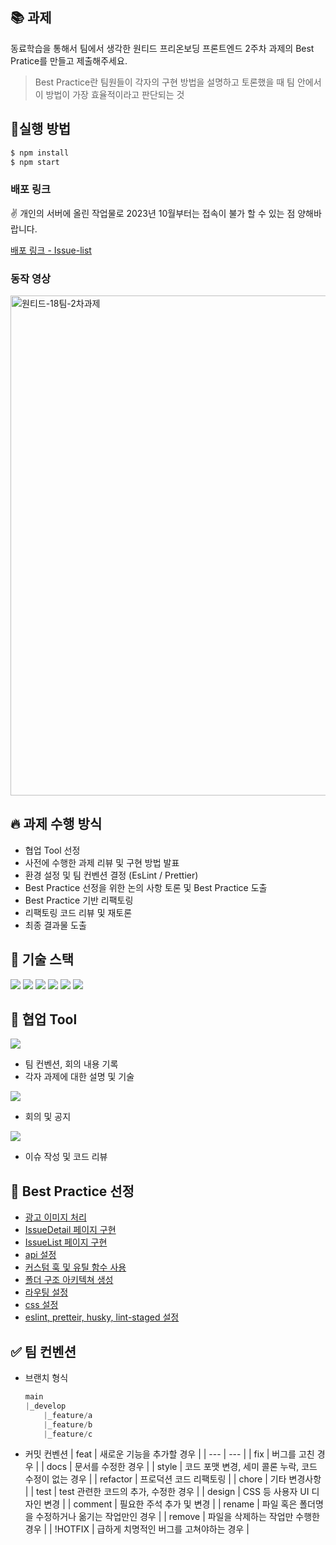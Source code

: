 ## 📚 과제

동료학습을 통해서 팀에서 생각한 원티드 프리온보딩 프론트엔드 2주차 과제의 Best Pratice를 만들고 제출해주세요.

> Best Practice란 팀원들이 각자의 구현 방법을 설명하고 토론했을 때 팀 안에서 이 방법이 가장 효율적이라고 판단되는 것
> 

## 🚀실행 방법

```.bash
$ npm install
$ npm start
```

### 배포 링크

✌️ 개인의 서버에 올린 작업물로 2023년 10월부터는 접속이 불가 할 수 있는 점 양해바랍니다.

[배포 링크 - Issue-list](http://pre-onboarding-12th-2-18.s3-website.ap-northeast-2.amazonaws.com/)

### 동작 영상
<img width='800px' src='https://github.com/richcollector/issues-list/assets/104312779/60e18cca-5a97-45a0-9659-ce1e822d47b2' alt='원티드-18팀-2차과제' />


## 🔥 과제 수행 방식

- 협업 Tool 선정
- 사전에 수행한 과제 리뷰 및 구현 방법 발표
- 환경 설정 및 팀 컨벤션 결정 (EsLint / Prettier)
- Best Practice 선정을 위한 논의 사항 토론 및 Best Practice 도출
- Best Practice 기반 리팩토링
- 리팩토링 코드 리뷰 및 재토론
- 최종 결과물 도출

## 🔧 기술 스택
<img src="https://img.shields.io/badge/react-61DAFB?style=for-the-badge&logo=react&logoColor=black"> <img src="https://img.shields.io/badge/Typescript-3178C6?style=for-the-badge&logo=typescript&logoColor=white"/> <img src="https://img.shields.io/badge/amazons3-569A31?style=for-the-badge&logo=amazons3&logoColor=white"> <img src="https://img.shields.io/badge/scss-CC6699?style=for-the-badge&logo=sass&logoColor=white"> <img src="https://img.shields.io/badge/eslint-4B32C3?style=for-the-badge&logo=eslint&logoColor=white"> <img src="https://img.shields.io/badge/prettier-F7B93E?style=for-the-badge&logo=prettier&logoColor=white">

## 🔨 협업 Tool

<img src="https://img.shields.io/badge/notion-000000?style=for-the-badge&logo=notion&logoColor=white">

- 팀 컨벤션, 회의 내용 기록
- 각자 과제에 대한 설명 및 기술
<img src="https://img.shields.io/badge/discord-5865F2?style=for-the-badge&logo=discord&logoColor=white">

- 회의 및 공지
<img src="https://img.shields.io/badge/github-181717?style=for-the-badge&logo=github&logoColor=white">

- 이슈 작성 및 코드 리뷰

## 🎈 Best Practice 선정

- [광고 이미지 처리](https://github.com/preOnBorading-Idle/pre-onboarding-12th-2-18/issues/16)
- [IssueDetail 페이지 구현](https://github.com/preOnBorading-Idle/pre-onboarding-12th-2-18/issues/15)
- [IssueList 페이지 구현](https://github.com/preOnBorading-Idle/pre-onboarding-12th-2-18/issues/14)
- [api 설정](https://github.com/preOnBorading-Idle/pre-onboarding-12th-1-18/issues/13)
- [커스텀 훅 및 유틸 함수 사용](https://github.com/preOnBorading-Idle/pre-onboarding-12th-2-18/issues/12)
- [폴더 구조 아키텍쳐 생성](https://github.com/preOnBorading-Idle/pre-onboarding-12th-2-18/issues/4)
- [라우팅 설정](https://github.com/preOnBorading-Idle/pre-onboarding-12th-2-18/issues/3)
- [css 설정](https://github.com/preOnBorading-Idle/pre-onboarding-12th-2-18/issues/2)
- [eslint, pretteir, husky, lint-staged 설정](https://github.com/preOnBorading-Idle/pre-onboarding-12th-2-18/issues/1)

## ✅ 팀 컨벤션
- 브랜치 형식
    
    ```jsx
    main
    |_develop
    	|_feature/a
    	|_feature/b
    	|_feature/c
    ```
    
-  커밋 컨벤션
    | feat | 새로운 기능을 추가할 경우 |
    | --- | --- |
    | fix | 버그를 고친 경우 |
    | docs | 문서를 수정한 경우 |
    | style | 코드 포맷 변경, 세미 콜론 누락, 코드 수정이 없는 경우 |
    | refactor | 프로덕션 코드 리팩토링 |
    | chore | 기타 변경사항 |
    | test | test 관련한 코드의 추가, 수정한 경우 |
    | design | CSS 등 사용자 UI 디자인 변경 |
    | comment | 필요한 주석 추가 및 변경 |
    | rename | 파일 혹은 폴더명을 수정하거나 옮기는 작업만인 경우 |
    | remove | 파일을 삭제하는 작업만 수행한 경우 |
    | !HOTFIX | 급하게 치명적인 버그를 고쳐야하는 경우 |
